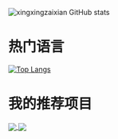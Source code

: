 ![xingxingzaixian GitHub stats](https://github-readme-stats.vercel.app/api?username=xingxingzaixian&show_icons=true&theme=radical&show_owner=true&hide_title=true)

# 热门语言
[![Top Langs](https://github-readme-stats.vercel.app/api/top-langs/?username=xingxingzaixian&hide=c,c%2B%2B,java,jupyter%20notebook,objective-c,objective-c%2B%2B,ruby)](https://github.com/anuraghazra/github-readme-stats)

# 我的推荐项目
<a href="https://github.com/xingxingzaixian/django-vue3.2-online-exam">
  <img align="center" src="https://github-readme-stats.vercel.app/api/pin/?username=xingxingzaixian&repo=django-vue3.2-online-exam" />
</a>
<a href="https://github.com/xingxingzaixian/FastAPI-MySQL-Tortoise-Casbin">
  <img align="center" src="https://github-readme-stats.vercel.app/api/pin/?username=xingxingzaixian&repo=FastAPI-MySQL-Tortoise-Casbin" />
</a>
